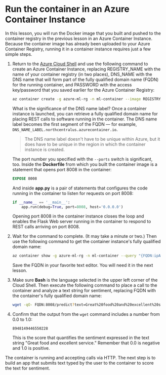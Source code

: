 # Run the container in an Azure Container Instance

In this lesson, you will run the Docker image that you built and pushed to the container registry in the previous lesson in an Azure Container Instance. Because the container image has already been uploaded to your Azure Container Registry, running it in a container instance requires just a few simple steps.

1. Return to the [Azure Cloud Shell](https://shell.azure.com) and use the following command to create an Azure Container Instance, replacing REGISTRY_NAME with the name of your container registry (in two places), DNS_NAME with the DNS name that will form part of the fully qualified domain name (FQDN) for the running container, and PASSWORD with the access key/password that you saved earlier for the Azure Container Registry:

	```bash
	az container create -g azure-ml-rg -n ml-container --image REGISTRY_NAME.azurecr.io/text-analytics-server --dns-name-label DNS_NAME --ports 8008 --ip-address public --registry-username REGISTRY_NAME --registry-password PASSWORD
	``` 

	What is the significance of the DNS name label? Once a container instance is launched, you can retrieve a fully qualified domain name for placing REST calls to software running in the container. The DNS name label becomes the first segment of the FQDN — for example, ```DNS_NAME_LABEL.northcentralus.azurecontainer.io```.

	> The DNS name label doesn't have to be unique within Azure, but it does have to be unique in the region in which the container instance is created.

	The port number you specified with the `--ports` switch is significant, too. Inside the **Dockerfile** from which you built the container image is a statement that opens port 8008 in the container:

	```dockerfile
	EXPOSE 8008
	```

	And inside **app.py** is a pair of statements that configures the code running in the container to listen for requests on port 8008:

	```python
	if __name__ == '__main__':
	    app.run(debug=True, port=8008, host='0.0.0.0')
	```
	Opening port 8008 in the container instance closes the loop and enables the Flask Web server running in the container to respond to REST calls arriving on port 8008.

1. Wait for the command to complete. (It may take a minute or two.) Then use the following command to get the container instance's fully qualified domain name:

	```bash
	az container show -g azure-ml-rg -n ml-container --query "{FQDN:ipAddress.fqdn,ProvisioningState:provisioningState}" --out table
	```

	Save the FQDN in your favorite text editor. You will need it in the next lesson.

1. Make sure **Bash** is the language selected in the upper left corner of the Cloud Shell. Then execute the following command to place a call to the container and analyze a text string for sentiment, replacing FQDN with the container's fully qualified domain name:

	```bash
	wget -qO- FQDN:8008/predict?text=Great%20food%20and%20excellent%20service
	```

1. Confirm that the output from the `wget` command includes a number from 0.0 to 1.0:

	```
	8948149446550228
	```

	This is the score that quantifies the sentiment expressed in the text string "Great food and excellent service." Remember that 0.0 is negative and 1.0 is positive.

The container is running and accepting calls via HTTP. The next step is to build an app that submits text typed by the user to the container to score the text for sentiment.